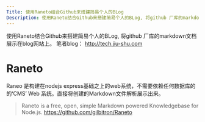 ```yaml
---
Title: 使用Raneto结合Github来搭建简易个人的BLog
Description: 使用Raneto结合Github来搭建简易个人的BLog, 将github 厂库的markdown文档展示在blog网站上
---
```

使用Raneto结合Github来搭建简易个人的BLog, 将github 厂库的markdown文档展示在blog网站上。 笔者blog： http://tech.jiu-shu.com

# Raneto
Raneo 是构建在nodejs express基础之上的web系统，不需要依赖任何数据库的的‘CMS’ Web 系统。直接将创建的Markdown文件解析展示出来。
> Raneto is a free, open, simple Markdown powered Knowledgebase for Node.js. https://github.com/gilbitron/Raneto